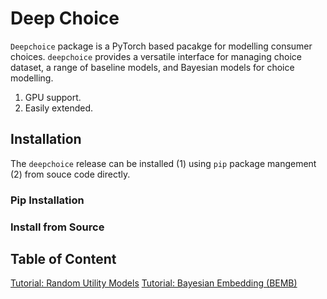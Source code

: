 # Deep Choice

`Deepchoice` package is a PyTorch based pacakge for modelling consumer choices. `deepchoice` provides a versatile interface for managing choice dataset, a range of baseline models, and Bayesian models for choice modelling.



1. GPU support.
2. Easily extended.



## Installation

The `deepchoice` release can be installed (1) using `pip` package mangement (2) from souce code directly.

### Pip Installation

### Install from Source



## Table of Content
[Tutorial: Random Utility Models](./RUM.md)
[Tutorial: Bayesian Embedding (BEMB)](./BEMB.md)
